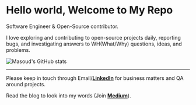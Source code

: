 # Hello world, Welcome to My Repo

Software Engineer & Open-Source contributor.

I love exploring and contributing to open-source projects daily, reporting bugs, and investigating answers to WH(What/Why) questions, ideas, and problems.

![Masoud's GitHub stats](https://github-readme-stats.vercel.app/api?username=msudgh&show_icons=true&theme=merko)

----

Please keep in touch through Email/**[LinkedIn](https://linkedin.com/in/msudgh)** for business matters and QA around projects.

Read the blog to look into my words (Join **[Medium](https://medium.com/@mcrunix)**).
